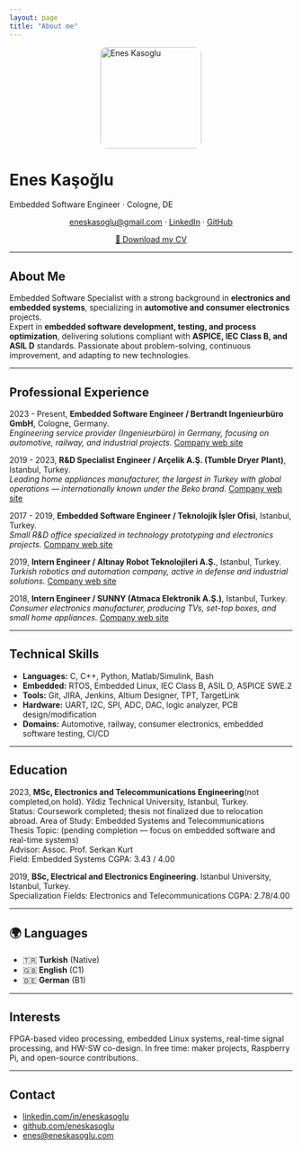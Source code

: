 ```yaml
---
layout: page
title: "About me"
---
```


<!-- Font Awesome -->
<link rel="stylesheet" href="https://cdnjs.cloudflare.com/ajax/libs/font-awesome/6.4.0/css/all.min.css">

<img src="{{ '/assets/img/me.jpg' | relative_url }}" alt="Enes Kasoglu" width="180" style="border-radius:12px;display:block;margin:0 auto 10px;" />

# Enes Kaşoğlu
Embedded Software Engineer · Cologne, DE  

<p style="text-align:center;">
  <a href="mailto:eneskasoglu@gmail.com"><i class="fas fa-envelope"></i> eneskasoglu@gmail.com</a> · 
  <a href="https://www.linkedin.com/in/eneskasoglu" target="_blank"><i class="fab fa-linkedin"></i> LinkedIn</a> · 
  <a href="https://github.com/eneskasoglu" target="_blank"><i class="fab fa-github"></i> GitHub</a>
</p>

<p style="text-align:center;">
  <a href="{{ '/assets/cv/Enes-Kasoglu-CV.pdf' | relative_url }}" class="btn btn-primary">
    📄 Download my CV
  </a>
</p>

---

## About Me
Embedded Software Specialist with a strong background in **electronics and embedded systems**, specializing in **automotive and consumer electronics** projects.  
Expert in **embedded software development, testing, and process optimization**, delivering solutions compliant with **ASPICE, IEC Class B, and ASIL D** standards. Passionate about problem-solving, continuous improvement, and adapting to new technologies.

---

## Professional Experience

2023 - Present, **Embedded Software Engineer / Bertrandt Ingenieurbüro GmbH**, Cologne, Germany.  
*Engineering service provider (Ingenieurbüro) in Germany, focusing on automotive, railway, and industrial projects.* [Company web site](https://www.bertrandt.com)  

2019 - 2023, **R&D Specialist Engineer / Arçelik A.Ş. (Tumble Dryer Plant)**, Istanbul, Turkey.  
*Leading home appliances manufacturer, the largest in Turkey with global operations — internationally known under the Beko brand.* [Company web site](https://www.arcelikglobal.com)  

2017 - 2019, **Embedded Software Engineer / Teknolojik İşler Ofisi**, Istanbul, Turkey.  
*Small R&D office specialized in technology prototyping and electronics projects.* [Company web site](https://www.teknolojikisler.com)  

2019, **Intern Engineer / Altınay Robot Teknolojileri A.Ş.**, Istanbul, Turkey.  
*Turkish robotics and automation company, active in defense and industrial solutions.* [Company web site](https://www.altinay.com)  

2018, **Intern Engineer / SUNNY (Atmaca Elektronik A.Ş.)**, Istanbul, Turkey.  
*Consumer electronics manufacturer, producing TVs, set-top boxes, and small home appliances.* [Company web site](https://www.sunny.com.tr)  


---

## Technical Skills
- **Languages:** C, C++, Python, Matlab/Simulink, Bash  
- **Embedded:** RTOS, Embedded Linux, IEC Class B, ASIL D, ASPICE SWE.2  
- **Tools:** Git, JIRA, Jenkins, Altium Designer, TPT, TargetLink  
- **Hardware:** UART, I2C, SPI, ADC, DAC, logic analyzer, PCB design/modification  
- **Domains:** Automotive, railway, consumer electronics, embedded software testing, CI/CD

---

## Education

2023, **MSc, Electronics and Telecommunications Engineering**(not completed,on hold). Yildiz Technical University, Istanbul, Turkey.  
Status: Coursework completed; thesis not finalized due to relocation abroad.
Area of Study: Embedded Systems and Telecommunications  
Thesis Topic: (pending completion — focus on embedded software and real-time systems)  
Advisor: Assoc. Prof. Serkan Kurt  
Field: Embedded Systems
CGPA: 3.43 / 4.00  

2019, **BSc, Electrical and Electronics Engineering**. Istanbul University, Istanbul, Turkey.  
Specialization Fields: Electronics and Telecommunications
CGPA: 2.78/4.00  

---

## 🌍 Languages
- 🇹🇷 **Turkish** (Native)  
- 🇬🇧 **English** (C1)  
- 🇩🇪 **German** (B1)  

---

## Interests
FPGA-based video processing, embedded Linux systems, real-time signal processing, and HW-SW co-design. In free time: maker projects, Raspberry Pi, and open-source contributions.

---

## Contact
- <i class="fab fa-linkedin"></i> [linkedin.com/in/eneskasoglu](https://www.linkedin.com/in/eneskasoglu)  
- <i class="fab fa-github"></i> [github.com/eneskasoglu](https://github.com/eneskasoglu)  
- <i class="fas fa-envelope"></i> [enes@eneskasoglu.com](mailto:enes@eneskasoglu.com)